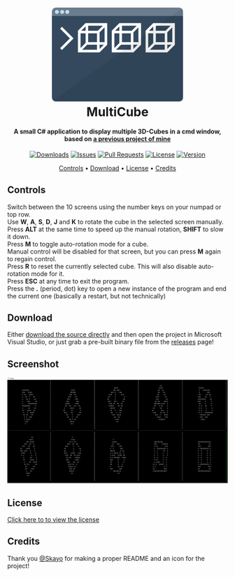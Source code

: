 <h1 align="center">
  <br>
  <img src="MultiCube-Icon.svg" width="300" alt="semicolon.js">
  <br>
  MultiCube
  <br>
</h1>

<h4 align="center">A small C# application to display multiple 3D-Cubes in a cmd window, based on <a href="https://github.com/filthycoding/RotatingCube">a previous project of mine</a></h4>

<p align="center">
  <a href="https://github.com/filthycoding/MultiCube/releases"><img src="https://img.shields.io/github/downloads/filthycoding/MultiCube/total.svg" alt="Downloads"></a>
  <a href="https://github.com/filthycoding/MultiCube/issues"><img src="https://img.shields.io/github/issues/filthycoding/MultiCube.svg" alt="Issues"></a>
  <a href="https://github.com/filthycoding/MultiCube/pulls"><img src="https://img.shields.io/github/issues-pr/filthycoding/MultiCube.svg" alt="Pull Requests" ></a>
  <a href="https://github.com/filthycoding/MultiCube/blob/master/LICENSE"><img src="https://img.shields.io/github/license/filthycoding/MultiCube.svg" alt="License"></a>
  <a href="https://github.com/filthycoding/MultiCube/releases/latest"><img src="https://img.shields.io/github/release/filthycoding/MultiCube.svg" alt="Version"></a>
</p>

<p align="center">
  <a href="#controls">Controls</a> •
  <a href="#download">Download</a> •
  <a href="#license">License</a> •
  <a href="#credits">Credits</a>
</p>

## Controls

Switch between the 10 screens using the number keys on your numpad or top row.  
Use **W**, **A**, **S**, **D**, **J** and **K** to rotate the cube in the selected screen manually.  
Press **ALT** at the same time to speed up the manual rotation, **SHIFT** to slow it down.  
Press **M** to toggle auto-rotation mode for a cube.  
Manual control will be disabled for that screen, but you can press **M** again to regain control.  
Press **R** to reset the currently selected cube. This will also disable auto-rotation mode for it.  
Press **ESC** at any time to exit the program.  
Press the **.** (period, dot) key to open a new instance of the program and end the current one (basically a restart, but not technically)

## Download

Either [download the source directly](https://github.com/filthycoding/MultiCube/archive/master.zip) and then open the project in Microsoft Visual Studio, or just grab a pre-built binary file from the [releases](https://github.com/filthycoding/MultiCube/releases) page!

## Screenshot

![Screenshot](screenshot.png)

## License

[Click here to to view the license](https://github.com/filthycoding/MultiCube/blob/master/LICENSE)

## Credits
Thank you [@Skayo](https://github.com/Skayo) for making a proper README and an icon for the project!
